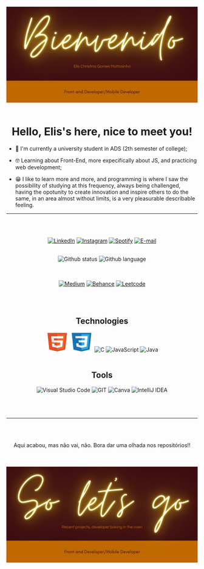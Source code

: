 <img src="Elis Christina Gomes Mattosinho.jpg"><br/><br/>

<h1 align="center" style="font-weight:bold;" >
 Hello, Elis's here, nice to meet you!</h1>

- 🧠 I'm currently a university student in ADS (2th semester of college);

- 🤓 Learning about Front-End, more expecifically about JS, and practicing web development;

- 😁 I like to learn more and more, and programming is where I saw the possibility of studying at this frequency, always being challenged, having the opotunity to create innovation and inspire others to do the same, in an area almost without limits, is a very pleasurable describable feeling.

<hr><br/><br/>

<div align="center">

  [![LinkedIn](https://img.shields.io/badge/-LinkedIn-%230077B5?style=for-the-badge&logo=linkedin&logoColor=white)](https://www.linkedin.com/in/eliscmattosinho/)
  [![Instagram](https://img.shields.io/badge/-Instagram-%23E4405F?style=for-the-badge&logo=instagram&logoColor=white)](https://instagram.com/hey.iamelis)
  [![Spotify](https://img.shields.io/badge/Spotify-1ED760?&style=for-the-badge&logo=spotify&logoColor=white)](https://open.spotify.com/user/12161239580?si=rqPDInhBR0my_mkifD9XXw&utm_source=copy-link&nd=1)
  [![E-mail](https://img.shields.io/badge/Gmail-D14836?style=for-the-badge&logo=gmail&logoColor=white)](mailto:eliscmattosinho@gmail.com)
</div><br/>

<div align="center">
  <img src="https://github-readme-stats.vercel.app/api?username=eliscmatt&show_icons=true&theme=dracula" alt="Github status">
  <img height="196" src="https://github-readme-stats.vercel.app/api/top-langs/?username=eliscmatt&show_icons=true&theme=dracula" alt="Github language">
</div><br/><br/>

<div style="display:inline_block" align="center">

[![Medium](https://img.shields.io/badge/Medium-12100E?style=for-the-badge&logo=medium&logoColor=white)](https://medium.com/@eliscmattosinho)
[![Behance](https://img.shields.io/badge/-Behance-blue?style=for-the-badge&logo=behance&logoColor=white)]()
[![Leetcode](https://img.shields.io/badge/-LeetCode-FFA116?style=for-the-badge&logo=LeetCode&logoColor=black)](https://leetcode.com/eliscmatt/)
</div><br/><br/>

<div style="display:inline_block;" align="center">

<h2>Technologies</h2>
<img alt="HTML5" height="50" width="60" src="https://raw.githubusercontent.com/devicons/devicon/master/icons/html5/html5-original.svg">
<img alt="CSS3" height="50" width="60" src="https://raw.githubusercontent.com/devicons/devicon/master/icons/css3/css3-original.svg">
<img alt="C" height="50" width="60" src="https://cdn.jsdelivr.net/gh/devicons/devicon/icons/c/c-original.svg">
<img alt="JavaScript" height="50" width="60" src="https://cdn.jsdelivr.net/gh/devicons/devicon/icons/javascript/javascript-original.svg">
<img alt="Java" height="50" width="60" src="https://cdn.jsdelivr.net/gh/devicons/devicon/icons/java/java-original.svg"><br/><br/>

<h2>Tools</h2>
  <img alt="Visual Studio Code" height="50" width="60" src="https://cdn.jsdelivr.net/gh/devicons/devicon/icons/vscode/vscode-original.svg">
  <img alt="GIT" height="50" width="60" src="https://cdn.jsdelivr.net/gh/devicons/devicon/icons/git/git-original.svg">
  <img alt="Canva" height="50" width="60" src="https://cdn.jsdelivr.net/gh/devicons/devicon/icons/canva/canva-original.svg">
  <img alt="IntelliJ IDEA" height="50" width="60" src="https://cdn.jsdelivr.net/gh/devicons/devicon/icons/intellij/intellij-original.svg"><br/><br/>
</div><br/><br/>


<hr><br/><br/>
<p align="center">Aqui acabou, mas não vai, não. Bora dar uma olhada nos repositórios!!</p><br/><br/>

<img src="Elis Christina Gomes Mattosinho end.jpg" alt="So let´s go; Recent projects, developer baking in the oven.">
</div>